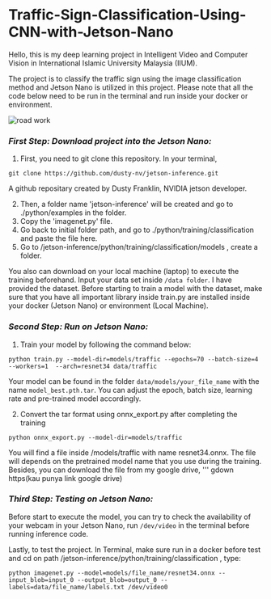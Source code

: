# Traffic-Sign-Classification-Using-CNN-with-Jetson-Nano
Hello, this is my deep learning project in Intelligent Video and Computer Vision in International Islamic University Malaysia (IIUM). 

The project is to classify the traffic sign using the image classification method and Jetson Nano is utilized in this project. Please note that all the code below need to be run in the terminal and run inside your docker or environment.

![road work](https://user-images.githubusercontent.com/109489079/184506546-1da10840-d790-473b-88b9-a886bc723ad0.jpg)

### _First Step: Download project into the Jetson Nano:_

1. First, you need to git clone this repository. In your terminal, 
```
git clone https://github.com/dusty-nv/jetson-inference.git
```
A github repositary created by Dusty Franklin, NVIDIA jetson developer.

2. Then, a folder name 'jetson-inference' will be created and go to ./python/examples in the folder.
3. Copy the 'imagenet.py' file.
4. Go back to initial folder path, and go to ./python/training/classification and paste the file here.
5. Go to /jetson-inference/python/training/classification/models , create a folder. 

You also can download on your local machine (laptop) to execute the training beforehand. Input your data set inside `/data folder`. I have provided the dataset. Before starting to train a model with the dataset, make sure that you have all important library inside train.py are installed inside your docker (Jetson Nano) or environment (Local Machine).

### _Second Step: Run on Jetson Nano:_

1. Train your model by following the command below:
```
python train.py --model-dir=models/traffic --epochs=70 --batch-size=4 --workers=1  --arch=resnet34 data/traffic
```
Your model can be found in the folder `data/models/your_file_name` with the name `model_best.pth.tar`. You can adjust the epoch, batch size, learning rate and pre-trained model accordingly.

2. Convert the tar format using onnx_export.py after completing the training
```
python onnx_export.py --model-dir=models/traffic
```
You will find a file inside /models/traffic with name resnet34.onnx. The file will depends on the pretrained model name that you use during the training. Besides, you can download the file from my google drive, 
'''
gdown https(kau punya link google drive)

### _Third Step: Testing on Jetson Nano:_

Before start to execute the model, you can try to check the availability of your webcam in your Jetson Nano, run `/dev/video` in the terminal before running inference code.

Lastly, to test the project. In Terminal, make sure run in a docker before test and cd on path /jetson-inference/python/training/classification , type:
```
python imagenet.py --model=models/file_name/resnet34.onnx --input_blob=input_0 --output_blob=output_0 --labels=data/file_name/labels.txt /dev/video0
```




